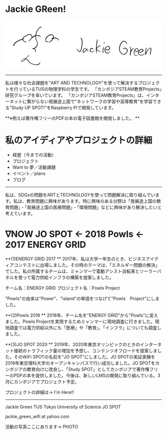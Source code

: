 # Jackie GReen!

![hello](1.jpg) 


 
---
私は様々な社会課題を"ART AND TECHNOLOGY"を使って解決するプロジェクトを行っているTUSの物理学科の学生です。
「カンボジアSTEAM教育Projects」研究グループを率いています。
「カンボジアSTEAM教育Projects」は、インターネットに繋がらない発展途上国で”ネットワークの学習や高等教育”を学習できる”Study UP SPOT!"をRaspberry Piで開発しています。

**※例えば著作権フリーのPDFの本の電子図書館を開発しました。 **

# 私のアイディアやプロジェクトの詳細
* 経歴（今までの活動）
* プロジェクト
* Want to 夢／活動課題
* イベント／plans
* ブログ

---

私は、SDGsの問題をARTとTECHNOLOGYを使って問題解決に取り組んでいます。私は、教育問題に興味があります。特に興味のある分野は「発展途上国の教育問題」・「発展途上国の医療問題」・「環境問題」などに興味があり解決したいと考えています。

# ∇NOW JO SPOT ← 2018 PowIs ← 2017 ENERGY GRID 

**(1)ENERGY GRID 2017 **
2017年、私は大学一年生のとき、ビジネスアイディアコンテストに出場しました。その時のテーマは、「エネルギー問題の解決」でした。私の所属するチームは、ミャンマーで電動アシスト自転車とソーラーパネルを使って電力供給インフラの構築を提案しました。

チーム名：ENERGY GRID
プロジェクト名：PowIs Project


"PowIs"の由来は"Power"、"island"の単語をつなげて"PowIs　Project"にしました。


**(2)PowIs 2018 **
2018年、チーム名を"ENERGY GRID"から"PowIs"に変えました。PowIs Projectを実現するためミャンマーに現地調査に行きました。現地調査では電力供給以外にも「医療」や「教育」、「インフラ」についても調査しました。


**(3)JO SPOT 2020 **
2019年、2020年東京オリンピックのときのインターネット接続のトラフィック量の増加を予想し、コンテンツオフロードを提案しました。そのWiFi SPOTの名前を"JO SPOT"にしました。JO SPOTの実証実験を2019年東京理科大学のオープンキャンパスで行い成功しました。JO SPOTをカンボジアの教育向けに改良し、「Study SPOT」としてカンボジアで著作権フリーのPDFの本を提供しました。今後は、新しいLMSの開発に取り組んでいる。3月にカンボジアでプロジェクト予定。



プロジェクトの詳細は→ I'm Here!!

---
Jackie Green
TUS Tokyo University of Science
JO SPOT

jackie_green_wifi at yahoo.com

活動の写真ここにあります→
   PHOTO









